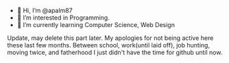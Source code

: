 - 👋 Hi, I’m @apalm87
- 👀 I’m interested in Programming.
- 🌱 I’m currently learning Computer Science, Web Design

Update, may delete this part later. My apologies for not being active here these last few months. Between school, work(until laid off), job hunting, moving twice, and fatherhood I just didn't have the time for github until now.

<!---
apalm87/apalm87 is a ✨ special ✨ repository because its `README.md` (this file) appears on your GitHub profile.
You can click the Preview link to take a look at your changes.
--->
